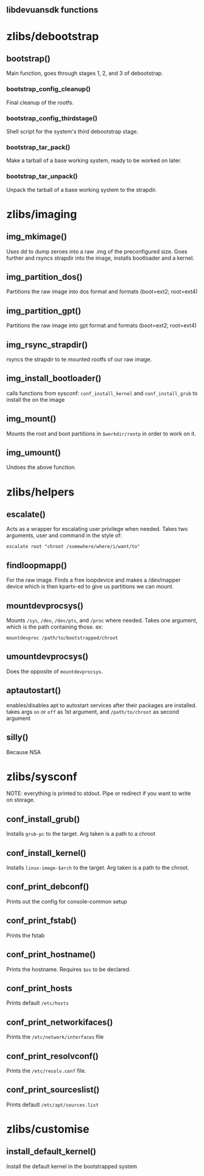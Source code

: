 libdevuansdk functions
----------------------

# zlibs/debootstrap

## bootstrap()

Main function, goes through stages 1, 2, and 3 of debootstrap.

### bootstrap_config_cleanup() ###

Final cleanup of the rootfs.

### bootstrap_config_thirdstage() ###

Shell script for the system's third debootstrap stage.

### bootstrap_tar_pack() ###

Make a tarball of a base working system, ready to be worked on later.

### bootstrap_tar_unpack() ###

Unpack the tarball of a base working system to the strapdir.

# zlibs/imaging

## img_mkimage()
Uses dd to dump zeroes into a raw .img of the preconfigured size.
Goes further and rsyncs strapdir into the image, installs bootloader and a
kernel.

## img_partition_dos() ##
Partitions the raw image into dos format and formats (boot=ext2; root=ext4)

## img_partition_gpt() ##
Partitions the raw image into gpt format and formats (boot=ext2; root=ext4)

## img_rsync_strapdir() ##
rsyncs the strapdir to te mounted rootfs of our raw image.

## img_install_bootloader() ##
calls functions from sysconf: `conf_install_kernel` and `conf_install_grub` to
install the on the image

## img_mount() ##
Mounts the root and boot partitions in `$workdir/rootp` in order to work on it.

## img_umount() ##
Undoes the above function.

# zlibs/helpers

## escalate()
Acts as a wrapper for escalating user privilege when needed. Takes two
arguments, user and command in the style of:

```
escalate root "chroot /somewhere/where/i/want/to"
```

## findloopmapp()
For the raw image. Finds a free loopdevice and makes a /dev/mapper device which
is then kpartx-ed to give us partitions we can mount.

## mountdevprocsys()
Mounts `/sys`, `/dev`, `/dev/pts`, and `/proc` where needed. Takes one argument, which
is the path containing those. ex:

```
mountdevproc /path/to/bootstrapped/chroot
```

## umountdevprocsys()
Does the opposite of `mountdevprocsys`.

## aptautostart()
enables/disables apt to autostart services after their packages are installed.
takes args `on` or `off` as 1st argument, and `/path/to/chroot` as second
argument

## silly()
Because NSA

# zlibs/sysconf
NOTE: everything is printed to stdout. Pipe or redirect if you want to write on
storage.

## conf_install_grub()
Installs `grub-pc` to the target. Arg taken is a path to a chroot

## conf_install_kernel()
Installs `linux-image-$arch` to the target. Arg taken is a path to the chroot.

## conf_print_debconf()
Prints out the config for console-common setup

## conf_print_fstab()
Prints the fstab

## conf_print_hostname()
Prints the hostname. Requires `$os` to be declared.

## conf_print_hosts
Prints default `/etc/hosts`

## conf_print_networkifaces()
Prints the `/etc/network/interfaces` file

## conf_print_resolvconf()
Prints the `/etc/resolv.conf` file.

## conf_print_sourceslist()
Prints default `/etc/apt/sources.list`

# zlibs/customise

## install_default_kernel()
Install the default kernel in the bootstrapped system